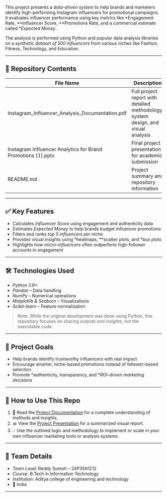 This project presents a *data-driven system* to help brands and marketers identify high-performing Instagram influencers for promotional campaigns. It evaluates influencer performance using key metrics like *Engagement Rate, **Influencer Score, **Promotions Rate, and a commercial estimate called **Expected Money*.

The analysis is performed using Python and popular data analysis libraries on a *synthetic dataset of 500 influencers* from various niches like Fashion, Fitness, Technology, and Education.

---

## 📁 Repository Contents

| File Name | Description |
|-----------|-------------|
| Instagram_Influencer_Analysis_Documentation.pdf | Full project report with detailed methodology, system design, and visual analysis |
| Instagram Influencer Analytics for Brand Promotions (1).pptx | Final project presentation for academic submission |
| README.md | Project summary and repository information |

---

## ✅ Key Features

- Calculates *Influencer Score* using engagement and authenticity data
- Estimates *Expected Money* to help brands budget influencer promotions
- Filters and ranks *top 5 influencers per niche*
- Provides visual insights using *heatmaps, **scatter plots, and **box plots*
- Highlights how *micro-influencers* often outperform high-follower accounts in engagement

---

## 🛠 Technologies Used

- *Python 3.8+*
- *Pandas* – Data handling
- *NumPy* – Numerical operations
- *Matplotlib & Seaborn* – Visualizations
- *Scikit-learn* – Feature normalization

> Note: While the original development was done using Python, this repository focuses on sharing *outputs and insights*, not the executable code.

---
## 🎯 Project Goals

- Help brands identify trustworthy influencers with real impact
- Encourage smarter, niche-based promotions instead of follower-based selection
- Promote *authenticity, transparency, and **ROI-driven marketing decisions*

---

## 🧾 How to Use This Repo

1. 📄 Read the [Project Documentation](./Instagram_Influencer_Analysis_Documentation.pdf) for a complete understanding of methods and insights.
2. 📊 View the [Project Presentation](./Instagram%20Influencer%20Analytics%20for%20Brand%20Promotions%20(1).pptx) for a summarized visual report.
3. 💡 Use the outlined logic and methodology to implement or scale in your own influencer marketing tools or analysis systems.

---

## 👥 Team Details

- *Team Lead*: Reddy Suresh – 24P35A1212
- *Course*: B.Tech in Information Technology
- *Institution*: Aditya college of engineering and technology 
- 📍 India

---

